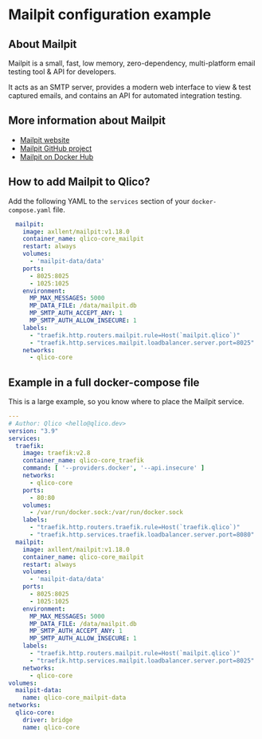 # Mailpit configuration example

## About Mailpit

Mailpit is a small, fast, low memory, zero-dependency, multi-platform
email testing tool & API for developers.

It acts as an SMTP server, provides a modern web interface to view & test
captured emails, and contains an API for automated integration testing.

## More information about Mailpit

* [Mailpit website](https://mailpit.axllent.org/)
* [Mailpit GitHub project](https://github.com/axllent/mailpit)
* [Mailpit on Docker Hub](https://hub.docker.com/r/axllent/mailpit)

## How to add Mailpit to Qlico?

Add the following YAML to the `services` section of your `docker-compose.yaml`
file.

```yaml
  mailpit:
    image: axllent/mailpit:v1.18.0
    container_name: qlico-core_mailpit
    restart: always
    volumes:
      - 'mailpit-data/data'
    ports:
      - 8025:8025
      - 1025:1025
    environment:
      MP_MAX_MESSAGES: 5000
      MP_DATA_FILE: /data/mailpit.db
      MP_SMTP_AUTH_ACCEPT_ANY: 1
      MP_SMTP_AUTH_ALLOW_INSECURE: 1
    labels:
      - "traefik.http.routers.mailpit.rule=Host(`mailpit.qlico`)"
      - "traefik.http.services.mailpit.loadbalancer.server.port=8025"
    networks:
      - qlico-core
```

## Example in a full docker-compose file

This is a large example, so you know where to place the Mailpit service.

```yaml
---
# Author: Qlico <hello@qlico.dev>
version: "3.9"
services:
  traefik:
    image: traefik:v2.8
    container_name: qlico-core_traefik
    command: [ '--providers.docker', '--api.insecure' ]
    networks:
      - qlico-core
    ports:
      - 80:80
    volumes:
      - /var/run/docker.sock:/var/run/docker.sock
    labels:
      - "traefik.http.routers.traefik.rule=Host(`traefik.qlico`)"
      - "traefik.http.services.traefik.loadbalancer.server.port=8080"
  mailpit:
    image: axllent/mailpit:v1.18.0
    container_name: qlico-core_mailpit
    restart: always
    volumes:
      - 'mailpit-data/data'
    ports:
      - 8025:8025
      - 1025:1025
    environment:
      MP_MAX_MESSAGES: 5000
      MP_DATA_FILE: /data/mailpit.db
      MP_SMTP_AUTH_ACCEPT_ANY: 1
      MP_SMTP_AUTH_ALLOW_INSECURE: 1
    labels:
      - "traefik.http.routers.mailpit.rule=Host(`mailpit.qlico`)"
      - "traefik.http.services.mailpit.loadbalancer.server.port=8025"
    networks:
      - qlico-core
volumes:
  mailpit-data:
    name: qlico-core_mailpit-data
networks:
  qlico-core:
    driver: bridge
    name: qlico-core
```
